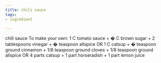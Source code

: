 ```yaml
---
title: chili sauce
tags:
- ingredient

---
```

chili sauce To make your own: 1 C tomato sauce + � C brown sugar + 2 tablespoons vinegar + � teaspoon allspice OR 1 C catsup + � teaspoon ground cinnamon + 1/8 teaspoon ground cloves + 1/8 teaspoon ground allspice OR 4 parts catsup + 1 part horseradish + 1 part lemon juice
